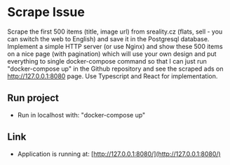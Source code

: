 # Scrape Issue

Scrape the first 500 items (title, image url) from sreality.cz (flats, sell - you can switch the web to English) and save it in the Postgresql database. Implement a simple HTTP server (or use Nginx) and show these 500 items on a nice page (with pagination) which will use your own design and put everything to single docker-compose command so that I can just run "docker-compose up" in the Github repository and see the scraped ads on http://127.0.0.1:8080 page. Use Typescript and React for implementation.

## Run project

- Run in localhost with: "docker-compose up"

## Link

- Application is running at: [http://127.0.0.1:8080/](http://127.0.0.1:8080/)
